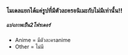 ### โมเดลแยกได้แค่รูปที่มีตัวละครอนิเมะกับไม่มีเท่านั้น!!
##### แบ่งภาพเป็น2โฟรเดอร์ <br>
+ Anime = มีตัวละครanime
+ Other = ไม่มี
